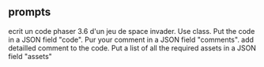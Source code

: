 ## prompts

ecrit un code phaser 3.6 d'un jeu de space invader. Use class. Put the code in a JSON field "code". Pur your comment in a JSON field "comments". add detailled comment to the code. Put a list of all the required assets in a JSON field "assets"